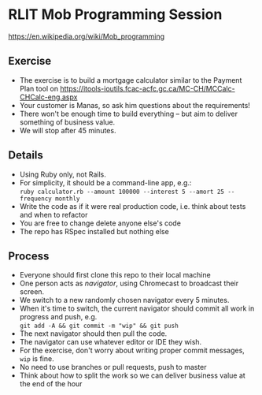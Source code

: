 # RLIT Mob Programming Session

https://en.wikipedia.org/wiki/Mob_programming

## Exercise

* The exercise is to build a mortgage calculator similar to the Payment Plan tool on https://itools-ioutils.fcac-acfc.gc.ca/MC-CH/MCCalc-CHCalc-eng.aspx
* Your customer is Manas, so ask him questions about the requirements!
* There won't be enough time to build everything – but aim to deliver something of business value.
* We will stop after 45 minutes.

## Details

* Using Ruby only, not Rails.
* For simplicity, it should be a command-line app, e.g.:<br />
  `ruby calculator.rb --amount 100000 --interest 5 --amort 25 --frequency monthly`
* Write the code as if it were real production code, i.e. think about tests and when to refactor
* You are free to change delete anyone else's code
* The repo has RSpec installed but nothing else
  
## Process

* Everyone should first clone this repo to their local machine
* One person acts as *navigator*, using Chromecast to broadcast their screen.
* We switch to a new randomly chosen navigator every 5 minutes.
* When it's time to switch, the current navigator should commit all work in progress and push, e.g.<br />
  `git add -A && git commit -m "wip" && git push`
* The next navigator should then pull the code.
* The navigator can use whatever editor or IDE they wish.
* For the exercise, don't worry about writing proper commit messages, `wip` is fine.
* No need to use branches or pull requests, push to master
* Think about how to split the work so we can deliver business value at the end of the hour
